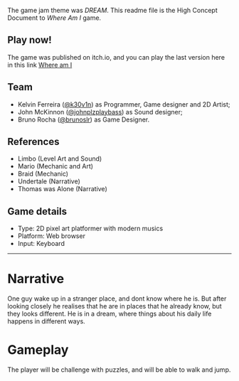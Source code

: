 The game jam theme was *DREAM*. This readme file is the High Concept Document to _Where Am I_ game.

## Play now!
The game was published on itch.io, and you can play the last version here in this link [Where am I](https://k30v1n.itch.io/where-am-i)

## Team
- Kelvin Ferreira ([@k30v1n](http://twitter.com/k30v1n)) as Programmer, Game designer and 2D Artist;
- John McKinnon ([@johnplzplaybass](http://twitter.com/johnplzplaybass)) as Sound designer;
- Bruno Rocha ([@brunoslr](https://github.com/brunoslr)) as Game Designer.

## References
- Limbo (Level Art and Sound)
- Mario (Mechanic and Art)
- Braid (Mechanic)
- Undertale (Narrative)
- Thomas was Alone (Narrative)

## Game details
- Type: 2D pixel art platformer with modern musics
- Platform: Web browser 
- Input: Keyboard

---
# Narrative
One guy wake up in a stranger place, and dont know where he is. But after looking closely he realises that he are in places that he already know, but they looks different. He is in a dream, where things about his daily life happens in different ways.

# Gameplay
The player will be challenge with puzzles, and will be able to walk and jump.
